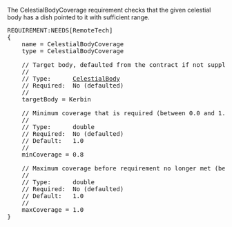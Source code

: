 The CelestialBodyCoverage requirement checks that the given celestial body has a dish pointed to it with sufficient range.

<pre>
REQUIREMENT:NEEDS[RemoteTech]
{
    name = CelestialBodyCoverage
    type = CelestialBodyCoverage

    // Target body, defaulted from the contract if not supplied.
    //
    // Type:      <a href="CelestialBody-Type">CelestialBody</a>
    // Required:  No (defaulted)
    //
    targetBody = Kerbin

    // Minimum coverage that is required (between 0.0 and 1.0).
    //
    // Type:      double
    // Required:  No (defaulted)
    // Default:   1.0
    //
    minCoverage = 0.8

    // Maximum coverage before requirement no longer met (between 0.0 and 1.0).
    //
    // Type:      double
    // Required:  No (defaulted)
    // Default:   1.0
    //
    maxCoverage = 1.0
}
</pre>
